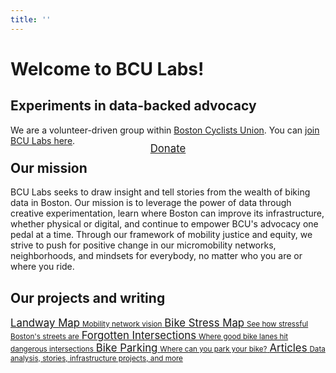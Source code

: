 ```yaml
---
title: ''
---
```

# Welcome to BCU Labs!
## Experiments in data-backed advocacy

We are a volunteer-driven group within [Boston Cyclists Union](https://BostonCyclistsUnion.org).  You can [join BCU Labs here](https://docs.google.com/forms/d/e/1FAIpQLSefzxEQ-CAbJd_rrt90DHvdglYvP9RLqdDUVsFq28onw9xXJQ/viewform).

<div style="margin: -1.25rem auto; text-align: center;"><a href="https://secure.everyaction.com/mfRgF-hjuEueYqUtvn9Jeg2" target="_blank" class="button"><big>Donate</big></a></div>


## Our mission

BCU Labs seeks to draw insight and tell stories from the wealth of biking data in Boston.  Our mission is to leverage the power of data through creative experimentation, learn where Boston can improve its infrastructure, whether physical or digital, and continue to empower BCU's advocacy one pedal at a time.  Through our framework of mobility justice and equity, we strive to push for positive change in our micromobility networks, neighborhoods, and mindsets for everybody, no matter who you are or where you ride.


## Our projects and writing

<div class="featured-links">
	<a href="https://landway.BostonCyclistsUnion.org" target="_blank" class="button">
		<big>Landway Map</big>
		<small>Mobility network vision</small>
	</a>
	<a href="map" class="button">
		<big>Bike Stress Map</big>
		<small>See how stressful Boston's streets are</small>
	</a>
	<a href="intersections" class="button">
		<big>Forgotten Intersections</big>
		<small>Where good bike lanes hit dangerous intersections</small>
	</a>
	<a href="bikeparking" class="button">
		<big>Bike Parking</big>
		<small>Where can you park your bike?</small>
	</a>
	<a href="https://BostonCyclistsUnion.org/author/bcu-labs" target="_blank" class="button">
		<big>Articles</big>
		<small>Data analysis, stories, infrastructure projects, and more</small>
	</a>
</div>
